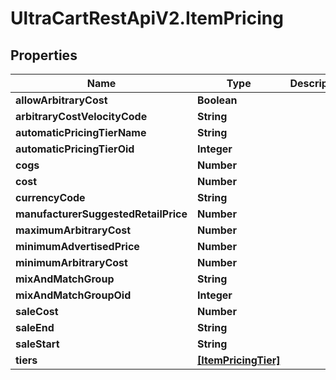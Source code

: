 # UltraCartRestApiV2.ItemPricing

## Properties
Name | Type | Description | Notes
------------ | ------------- | ------------- | -------------
**allowArbitraryCost** | **Boolean** |  | [optional] 
**arbitraryCostVelocityCode** | **String** |  | [optional] 
**automaticPricingTierName** | **String** |  | [optional] 
**automaticPricingTierOid** | **Integer** |  | [optional] 
**cogs** | **Number** |  | [optional] 
**cost** | **Number** |  | [optional] 
**currencyCode** | **String** |  | [optional] 
**manufacturerSuggestedRetailPrice** | **Number** |  | [optional] 
**maximumArbitraryCost** | **Number** |  | [optional] 
**minimumAdvertisedPrice** | **Number** |  | [optional] 
**minimumArbitraryCost** | **Number** |  | [optional] 
**mixAndMatchGroup** | **String** |  | [optional] 
**mixAndMatchGroupOid** | **Integer** |  | [optional] 
**saleCost** | **Number** |  | [optional] 
**saleEnd** | **String** |  | [optional] 
**saleStart** | **String** |  | [optional] 
**tiers** | [**[ItemPricingTier]**](ItemPricingTier.md) |  | [optional] 


